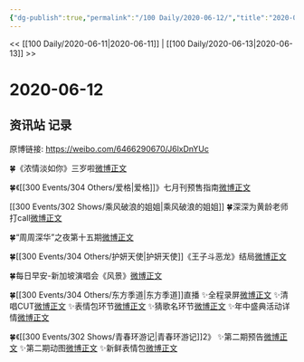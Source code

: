 ```yaml
---
{"dg-publish":true,"permalink":"/100 Daily/2020-06-12/","title":"2020-06-12","created":"2023-04-05T19:55:56.436+08:00","updated":"2023-04-05T20:00:55.057+08:00"}
---
```



<< [[100 Daily/2020-06-11\|2020-06-11]] | [[100 Daily/2020-06-13\|2020-06-13]] >>

# 2020-06-12

## 资讯站 记录

原博链接: https://weibo.com/6466290670/J6lxDnYUc

🍀《浓情淡如你》三岁啦[微博正文](https://m.weibo.cn/6466290670/4514924594851477)

🍀《[[300 Events/304 Others/爱格\|爱格]]》七月刊预售指南[微博正文](https://m.weibo.cn/6466290670/4515148399040971)

[[300 Events/302 Shows/乘风破浪的姐姐\|乘风破浪的姐姐]]
🍀深深为黄龄老师打call[微博正文](https://m.weibo.cn/6466290670/4515102915665567)

🍀“周周深华”之夜第十五期[微博正文](https://m.weibo.cn/6466290670/4515188092835042)

🍀[[300 Events/304 Others/护妍天使\|护妍天使]]《王子斗恶龙》结局[微博正文](https://m.weibo.cn/6466290670/4514933268209039)

🍀每日早安-新加坡演唱会《风景》[微博正文](https://m.weibo.cn/6466290670/4514910770241269)

🍀[[300 Events/304 Others/东方季道\|东方季道]]直播
✨全程录屏[微博正文](https://m.weibo.cn/6466290670/4515138478181553)
✨清唱CUT[微博正文](https://m.weibo.cn/6466290670/4515161773324529)
✨表情包环节[微博正文](https://m.weibo.cn/6466290670/4515116207066256)
✨猜歌名环节[微博正文](https://m.weibo.cn/6466290670/4515129063224180)
✨年中盛典活动详情[微博正文](https://m.weibo.cn/6466290670/4514973299397245)

🍀《[[300 Events/302 Shows/青春环游记\|青春环游记]]2》
✨第二期预告[微博正文](https://m.weibo.cn/6466290670/4514934455350299)
✨第二期动图[微博正文](https://m.weibo.cn/6466290670/4515008480464075)
✨新鲜表情包[微博正文](https://m.weibo.cn/6466290670/4514974347570051)
